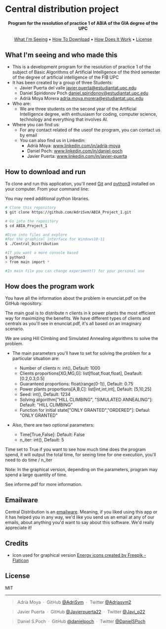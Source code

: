 # Central distribution project



<h4 align="center">Program for the resolution of practice 1 of ABIA of the GIA degree of the UPC</h4>


<p align="center">
  <a href="#What-I'm-seeing-and-who-made-this">What I'm Seeing</a> •
  <a href="#how-to-download-and-run">How To Download</a> •
  <a href="#How-does-the-program-work">How Does It Work</a> •
  <a href="#license">License</a>
</p>


## What I'm seeing and who made this

* This is a development program for the resolution of practice 1 of the subject of Basic Algorithms of Artificial 
Intelligence of the third semester of the degree of artificial intelligence of the FIB UPC
* It has been created by a group of three Students:
    - Javier Puerta del valle javier.puerta@estudiantat.upc.edu
    - Daniel Spiridonov Poch daniel.spiridonov@estudiantat.upc.edu
    - Adrià Moya Morera adria.moya.morera@estudiantat.upc.edu
* Who are:
    - We are three students on the second year of the Artificial Intelligence degree, with enthusiasm for coding, computer science, technology and everything that involves AI.
* Where you can find us:
    - For any contact related of the useof the program, you can contact us by email
    - You can also find us in Linkedin:
        - Adrià Moya: www.linkedin.com/in/adrià-moya
        - Daniel Poch: www.linkedin.com/in/daniel-poch
        - Javier Puerta: www.linkedin.com/in/javier-puerta

## How to download and run 

To clone and run this application, you'll need [Git](https://git-scm.com) and [python3](https://www.python.org/) installed on your computer. From your command line:

You may need additional python libraries.
```bash
# Clone this repository
$ git clone https://github.com/AdriSvm/ABIA_Project_1.git

# Go into the repository
$ cd ABIA_Project_1

#Dive into files and explore
#For the graphical interface for Windows10-11
$ ./Central_Distribution

#If you want a more console based
$ python3
> from main import *

#In main file you can change experiment() for your personal use
```
## How does the program work
You have all the information about the problem in enunciat.pdf on the GitHub repository.

The main goal is to distribute n clients in k power plants the most efficient way for maximizing the benefits.
We have different types of clients and centrals as you'll see in enunciat.pdf, it's all based on an imaginary scenario.

We are using Hill Climbing and Simulated Annealing algorithms to solve the problem.

* The main parameters you'll have to set for solving the problem for a particular situation are:
    - Number of clients n: int(), Default: 1000
    - Clients proportions[XG,MG,G]: list[float,float,float], Deafault: [0.2,0.3,0.5]
    - Guaranteed proportions: float(range(0-1)), Default: 0.75
    - Power plants proportions[A,B,C]: list[int,int,int], Default: [5,10,25]
    - Seed: int(), Default: 1234
    - Solving algorithm["HILL CLIMBING", "SIMULATED ANNEALING"]: Default: "HILL CLIMBING"
    - Function for initial state["ONLY GRANTED","ORDERED"]: Defaul: "ONLY GRANTED"
  
* Also, there are two optional parameters:
    - Time[True,False]: Default: False
    - n_iter: int(), Default: 5

Time set to True if you want to see how much time does the program spend, it will output the total time, for seeing time for one execution, you'll need to do time / n_iter

Note: In the graphical version, depending on the parameters, program may spend a large quantity of time.

See informe.pdf for more information.

## Emailware

Central Distribution is an [emailware](https://en.wiktionary.org/wiki/emailware). Meaning, if you liked using this app or it has helped you in any way, we'd like you send us an email at any of our emails, about anything you'd want to say about this software. We'd really appreciate it!

## Credits

* Icon used for graphical version <a href="https://www.flaticon.com/free-icons/energy" title="energy icons">Energy icons created by Freepik - Flaticon</a>


## License

MIT

---

> Adrià Moya &nbsp;&middot;&nbsp;
> GitHub [@AdriSvm](https://github.com/AdriSvm) &nbsp;&middot;&nbsp;
> Twitter [@Adriasvm2](https://twitter.com/adriasvm2)

> Javier Puerta &nbsp;&middot;&nbsp;
> GitHub [@Javierpuerta22](https://github.com/Javierpuerta22) &nbsp;&middot;&nbsp;
> Twitter [@Javi_p22](https://twitter.com/Javi_p22)

> Daniel S.Poch &nbsp;&middot;&nbsp;
> GitHub [@danielpoch](https://github.com/danielpoch) &nbsp;&middot;&nbsp;
> Twitter [@DanielSPoch](https://twitter.com/DanielSPoch)

